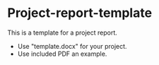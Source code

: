 # Project-report-template
This is a template for a project report.

  - Use "template.docx" for your project.
  - Use included PDF an example.
